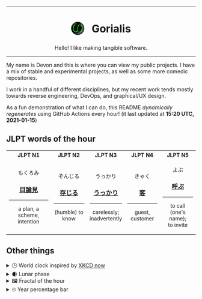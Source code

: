 ***

<h1 align="center">
<sub>
    <img src="readme/resources/avatar.png" height="36">
</sub>
&nbsp;
Gorialis
</h1>
<p align="center">
Hello! I like making tangible software.
</p>

***

My name is Devon and this is where you can view my public projects. I have a mix of stable and experimental projects, as well as some more comedic repositories.

I work in a handful of different disciplines, but my recent work tends mostly towards reverse engineering, DevOps, and graphical/UX design.

As a fun demonstration of what I can do, this README *dynamically regenerates* using GitHub Actions every hour! (it last updated at **15:20 UTC, 2021-01-15**)

<h2>JLPT words of the hour</h2>
<table>
    <tr>
        <th>JLPT N1</th>
        <th>JLPT N2</th>
        <th>JLPT N3</th>
        <th>JLPT N4</th>
        <th>JLPT N5</th>
    </tr>
    <tr>
        <td>
            <p align="center">もくろみ</p>
            <h3 align="center"><b><a href="https://jisho.org/search/%E7%9B%AE%E8%AB%96%E8%A6%8B">目論見</a></b></h3>
            <hr>
            <p align="center">a plan,<wbr> a scheme,<wbr> intention</p>
        </td>
        <td>
            <p align="center">ぞんじる</p>
            <h3 align="center"><b><a href="https://jisho.org/search/%E5%AD%98%E3%81%98%E3%82%8B">存じる</a></b></h3>
            <hr>
            <p align="center">(humble) to know</p>
        </td>
        <td>
            <p align="center">うっかり</p>
            <h3 align="center"><b><a href="https://jisho.org/search/%E3%81%86%E3%81%A3%E3%81%8B%E3%82%8A">うっかり</a></b></h3>
            <hr>
            <p align="center">carelessly;<br> inadvertently</p>
        </td>
        <td>
            <p align="center">きゃく</p>
            <h3 align="center"><b><a href="https://jisho.org/search/%E5%AE%A2">客</a></b></h3>
            <hr>
            <p align="center">guest,<wbr> customer</p>
        </td>
        <td>
            <p align="center">よぶ</p>
            <h3 align="center"><b><a href="https://jisho.org/search/%E5%91%BC%E3%81%B6">呼ぶ</a></b></h3>
            <hr>
            <p align="center">to call (one's name);<br> to invite</p>
        </td>
    </tr>
</table>

<h2>Other things</h2>
<details>
<summary>🕒  World clock inspired by <a href="https://xkcd.com/now">XKCD now</a></summary>

> <img src="generated/now.png" width="512">

</details>
<details>
<summary>🌒 Lunar phase</summary>

The moon is approximately 10.27% through its phase (Waxing Crescent).

</details>
<details>
<summary>&#x1f5bc; Fractal of the hour</summary>

> <img src="generated/fractal.png" width="512">

</details>
<details>
<summary>&#x23f2; Year percentage bar</summary>
<pre><code>2021 [▁▁▁▁▁▁▁▁▁▁▁▁▁▁▁▁▁▁▁▁] 4.01%</code></pre>
</details>
